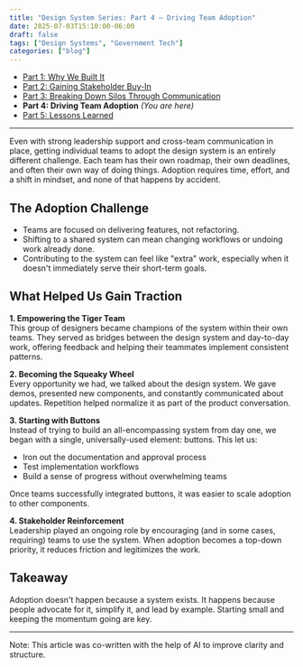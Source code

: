 ```yaml
---
title: "Design System Series: Part 4 – Driving Team Adoption"
date: 2025-07-03T15:10:00-06:00
draft: false
tags: ["Design Systems", "Government Tech"]
categories: ["blog"]
--- 
```


- [Part 1: Why We Built It](../design-system-series-part1-why-we-built-government-website/)
- [Part 2: Gaining Stakeholder Buy-In](../design-system-series-part2-gaining-stakeholder-buy-in-government/)
- [Part 3: Breaking Down Silos Through Communication](../design-system-series-part3-breaking-silos-team-communication/)
- **Part 4: Driving Team Adoption** *(You are here)*
- [Part 5: Lessons Learned](../design-system-series-part5-lessons-learned-starting-design-system/)

---

Even with strong leadership support and cross-team communication in place, getting individual teams to adopt the design system is an entirely different challenge. Each team has their own roadmap, their own deadlines, and often their own way of doing things. Adoption requires time, effort, and a shift in mindset, and none of that happens by accident.

## The Adoption Challenge

- Teams are focused on delivering features, not refactoring.
- Shifting to a shared system can mean changing workflows or undoing work already done.
- Contributing to the system can feel like "extra" work, especially when it doesn't immediately serve their short-term goals.

## What Helped Us Gain Traction

**1. Empowering the Tiger Team**  
This group of designers became champions of the system within their own teams. They served as bridges between the design system and day-to-day work, offering feedback and helping their teammates implement consistent patterns.

**2. Becoming the Squeaky Wheel**  
Every opportunity we had, we talked about the design system. We gave demos, presented new components, and constantly communicated about updates. Repetition helped normalize it as part of the product conversation.

**3. Starting with Buttons**  
Instead of trying to build an all-encompassing system from day one, we began with a single, universally-used element: buttons. This let us:
- Iron out the documentation and approval process
- Test implementation workflows
- Build a sense of progress without overwhelming teams

Once teams successfully integrated buttons, it was easier to scale adoption to other components.

**4. Stakeholder Reinforcement**  
Leadership played an ongoing role by encouraging (and in some cases, requiring) teams to use the system. When adoption becomes a top-down priority, it reduces friction and legitimizes the work.

## Takeaway

Adoption doesn't happen because a system exists. It happens because people advocate for it, simplify it, and lead by example. Starting small and keeping the momentum going are key.

---

Note: This article was co-written with the help of AI to improve clarity and structure.
